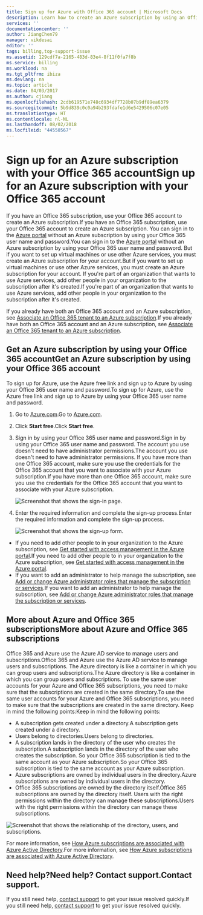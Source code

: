 ```yaml
---
title: Sign up for Azure with Office 365 account | Microsoft Docs
description: Learn how to create an Azure subscription by using an Office 365 account
services: ''
documentationcenter: ''
author: JiangChen79
manager: vikdesai
editor: ''
tags: billing,top-support-issue
ms.assetid: 129cdf7a-2165-483d-83e4-8f11f0fa7f8b
ms.service: billing
ms.workload: na
ms.tgt_pltfrm: ibiza
ms.devlang: na
ms.topic: article
ms.date: 04/03/2017
ms.author: cjiang
ms.openlocfilehash: 2cdb619571e748c6934df7728b07b9df89ea6379
ms.sourcegitcommit: 5b9d839c0c0a94b293fdafe1d6e5429506c07e05
ms.translationtype: HT
ms.contentlocale: nl-NL
ms.lasthandoff: 08/02/2018
ms.locfileid: "44550567"
---
```

# <a name="sign-up-for-an-azure-subscription-with-your-office-365-account"></a><span data-ttu-id="cc3ec-103">Sign up for an Azure subscription with your Office 365 account</span><span class="sxs-lookup"><span data-stu-id="cc3ec-103">Sign up for an Azure subscription with your Office 365 account</span></span>
<span data-ttu-id="cc3ec-104">If you have an Office 365 subscription, use your Office 365 account to create an Azure subscription.</span><span class="sxs-lookup"><span data-stu-id="cc3ec-104">If you have an Office 365 subscription, use your Office 365 account to create an Azure subscription.</span></span> <span data-ttu-id="cc3ec-105">You can sign in to the [Azure portal](https://portal.azure.com/) without an Azure subscription by using your Office 365 user name and password.</span><span class="sxs-lookup"><span data-stu-id="cc3ec-105">You can sign in to the [Azure portal](https://portal.azure.com/) without an Azure subscription by using your Office 365 user name and password.</span></span> <span data-ttu-id="cc3ec-106">But if you want to set up virtual machines or use other Azure services, you must create an Azure subscription for your account.</span><span class="sxs-lookup"><span data-stu-id="cc3ec-106">But if you want to set up virtual machines or use other Azure services, you must create an Azure subscription for your account.</span></span> <span data-ttu-id="cc3ec-107">If you're part of an organization that wants to use Azure services, add other people in your organization to the subscription after it's created.</span><span class="sxs-lookup"><span data-stu-id="cc3ec-107">If you're part of an organization that wants to use Azure services, add other people in your organization to the subscription after it's created.</span></span>  

<span data-ttu-id="cc3ec-108">If you already have both an Office 365 account and an Azure subscription, see [Associate an Office 365 tenant to an Azure subscription](billing-add-office-365-tenant-to-azure-subscription.md).</span><span class="sxs-lookup"><span data-stu-id="cc3ec-108">If you already have both an Office 365 account and an Azure subscription, see [Associate an Office 365 tenant to an Azure subscription](billing-add-office-365-tenant-to-azure-subscription.md).</span></span>

## <a name="get-an-azure-subscription-by-using-your-office-365-account"></a><span data-ttu-id="cc3ec-109">Get an Azure subscription by using your Office 365 account</span><span class="sxs-lookup"><span data-stu-id="cc3ec-109">Get an Azure subscription by using your Office 365 account</span></span>

<span data-ttu-id="cc3ec-110">To sign up for Azure, use the Azure free link and sign up to Azure by using your Office 365 user name and password.</span><span class="sxs-lookup"><span data-stu-id="cc3ec-110">To sign up for Azure, use the Azure free link and sign up to Azure by using your Office 365 user name and password.</span></span> 

1. <span data-ttu-id="cc3ec-111">Go to [Azure.com](https://azure.microsoft.com/).</span><span class="sxs-lookup"><span data-stu-id="cc3ec-111">Go to [Azure.com](https://azure.microsoft.com/).</span></span> 
2. <span data-ttu-id="cc3ec-112">Click **Start free**.</span><span class="sxs-lookup"><span data-stu-id="cc3ec-112">Click **Start free**.</span></span>
3. <span data-ttu-id="cc3ec-113">Sign in by using your Office 365 user name and password.</span><span class="sxs-lookup"><span data-stu-id="cc3ec-113">Sign in by using your Office 365 user name and password.</span></span> <span data-ttu-id="cc3ec-114">The account you use doesn't need to have administrator permissions.</span><span class="sxs-lookup"><span data-stu-id="cc3ec-114">The account you use doesn't need to have administrator permissions.</span></span> <span data-ttu-id="cc3ec-115">If you have more than one Office 365 account, make sure you use the credentials for the Office 365 account that you want to associate with your Azure subscription.</span><span class="sxs-lookup"><span data-stu-id="cc3ec-115">If you have more than one Office 365 account, make sure you use the credentials for the Office 365 account that you want to associate with your Azure subscription.</span></span> 

   ![Screenshot that shows the sign-in page.](https://docstestmedia1.blob.core.windows.net/azure-media/articles/billing/media/billing-use-existing-office-365-account-azure-subscription/billing-sign-in-with-office-365-account.png)

4. <span data-ttu-id="cc3ec-117">Enter the required information and complete the sign-up process.</span><span class="sxs-lookup"><span data-stu-id="cc3ec-117">Enter the required information and complete the sign-up process.</span></span>

    ![Screenshot that shows the sign-up form.](https://docstestmedia1.blob.core.windows.net/azure-media/articles/billing/media/billing-use-existing-office-365-account-azure-subscription/billing-azure-sign-up-fill-information.png)

- <span data-ttu-id="cc3ec-119">If you need to add other people to in your organization to the Azure subscription, see [Get started with access management in the Azure portal](../active-directory/role-based-access-control-what-is.md).</span><span class="sxs-lookup"><span data-stu-id="cc3ec-119">If you need to add other people to in your organization to the Azure subscription, see [Get started with access management in the Azure portal](../active-directory/role-based-access-control-what-is.md).</span></span> 
- <span data-ttu-id="cc3ec-120">If you want to add an administrator to help manage the subscription, see [Add or change Azure administrator roles that manage the subscription or services](billing-add-change-azure-subscription-administrator.md).</span><span class="sxs-lookup"><span data-stu-id="cc3ec-120">If you want to add an administrator to help manage the subscription, see [Add or change Azure administrator roles that manage the subscription or services](billing-add-change-azure-subscription-administrator.md).</span></span>

## <span data-ttu-id="cc3ec-121"><a id="more-about-subs">More about Azure and Office 365 subscriptions</a></span><span class="sxs-lookup"><span data-stu-id="cc3ec-121"><a id="more-about-subs">More about Azure and Office 365 subscriptions</a></span></span>
<span data-ttu-id="cc3ec-122">Office 365 and Azure use the Azure AD service to manage users and subscriptions.</span><span class="sxs-lookup"><span data-stu-id="cc3ec-122">Office 365 and Azure use the Azure AD service to manage users and subscriptions.</span></span> <span data-ttu-id="cc3ec-123">The Azure directory is like a container in which you can group users and subscriptions.</span><span class="sxs-lookup"><span data-stu-id="cc3ec-123">The Azure directory is like a container in which you can group users and subscriptions.</span></span> <span data-ttu-id="cc3ec-124">To use the same user accounts for your Azure and Office 365 subscriptions, you need to make sure that the subscriptions are created in the same directory.</span><span class="sxs-lookup"><span data-stu-id="cc3ec-124">To use the same user accounts for your Azure and Office 365 subscriptions, you need to make sure that the subscriptions are created in the same directory.</span></span> <span data-ttu-id="cc3ec-125">Keep in mind the following points:</span><span class="sxs-lookup"><span data-stu-id="cc3ec-125">Keep in mind the following points:</span></span>

* <span data-ttu-id="cc3ec-126">A subscription gets created under a directory.</span><span class="sxs-lookup"><span data-stu-id="cc3ec-126">A subscription gets created under a directory.</span></span>
* <span data-ttu-id="cc3ec-127">Users belong to directories.</span><span class="sxs-lookup"><span data-stu-id="cc3ec-127">Users belong to directories.</span></span>
* <span data-ttu-id="cc3ec-128">A subscription lands in the directory of the user who creates the subscription.</span><span class="sxs-lookup"><span data-stu-id="cc3ec-128">A subscription lands in the directory of the user who creates the subscription.</span></span> <span data-ttu-id="cc3ec-129">So your Office 365 subscription is tied to the same account as your Azure subscription.</span><span class="sxs-lookup"><span data-stu-id="cc3ec-129">So your Office 365 subscription is tied to the same account as your Azure subscription.</span></span>
* <span data-ttu-id="cc3ec-130">Azure subscriptions are owned by individual users in the directory.</span><span class="sxs-lookup"><span data-stu-id="cc3ec-130">Azure subscriptions are owned by individual users in the directory.</span></span>
* <span data-ttu-id="cc3ec-131">Office 365 subscriptions are owned by the directory itself.</span><span class="sxs-lookup"><span data-stu-id="cc3ec-131">Office 365 subscriptions are owned by the directory itself.</span></span> <span data-ttu-id="cc3ec-132">Users with the right permissions within the directory can manage these subscriptions.</span><span class="sxs-lookup"><span data-stu-id="cc3ec-132">Users with the right permissions within the directory can manage these subscriptions.</span></span>

![Screenshot that shows the relationship of the directory, users, and subscriptions.](https://docstestmedia1.blob.core.windows.net/azure-media/articles/billing/media/billing-use-existing-office-365-account-azure-subscription/19-background-information.png)

<span data-ttu-id="cc3ec-134">For more information, see [How Azure subscriptions are associated with Azure Active Directory](../active-directory/active-directory-how-subscriptions-associated-directory.md).</span><span class="sxs-lookup"><span data-stu-id="cc3ec-134">For more information, see [How Azure subscriptions are associated with Azure Active Directory](../active-directory/active-directory-how-subscriptions-associated-directory.md).</span></span>

## <a name="need-help-contact-support"></a><span data-ttu-id="cc3ec-135">Need help?</span><span class="sxs-lookup"><span data-stu-id="cc3ec-135">Need help?</span></span> <span data-ttu-id="cc3ec-136">Contact support.</span><span class="sxs-lookup"><span data-stu-id="cc3ec-136">Contact support.</span></span>
<span data-ttu-id="cc3ec-137">If you still need help, [contact support](https://portal.azure.com/?#blade/Microsoft_Azure_Support/HelpAndSupportBlade) to get your issue resolved quickly.</span><span class="sxs-lookup"><span data-stu-id="cc3ec-137">If you still need help, [contact support](https://portal.azure.com/?#blade/Microsoft_Azure_Support/HelpAndSupportBlade) to get your issue resolved quickly.</span></span> 


